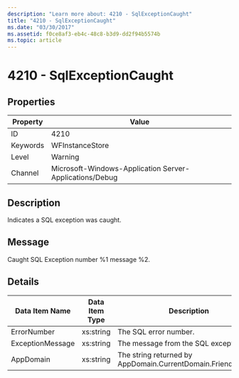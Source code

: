 ```yaml
---
description: "Learn more about: 4210 - SqlExceptionCaught"
title: "4210 - SqlExceptionCaught"
ms.date: "03/30/2017"
ms.assetid: f0ce8af3-eb4c-48c8-b3d9-dd2f94b5574b
ms.topic: article
---
```

# 4210 - SqlExceptionCaught

## Properties

| Property | Value |
| - | - |
|ID|4210|  
|Keywords|WFInstanceStore|  
|Level|Warning|  
|Channel|Microsoft-Windows-Application Server-Applications/Debug|  
  
## Description  

 Indicates a SQL exception was caught.  
  
## Message  

 Caught SQL Exception number %1 message %2.  
  
## Details  
  
|Data Item Name|Data Item Type|Description|  
|--------------------|--------------------|-----------------|  
|ErrorNumber|xs:string|The SQL error number.|  
|ExceptionMessage|xs:string|The message from the SQL exception.|  
|AppDomain|xs:string|The string returned by AppDomain.CurrentDomain.FriendlyName.|

